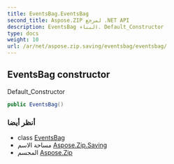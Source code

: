 ```yaml
---
title: EventsBag.EventsBag
second_title: Aspose.ZIP لمرجع .NET API
description: EventsBag البناء. Default_Constructor
type: docs
weight: 10
url: /ar/net/aspose.zip.saving/eventsbag/eventsbag/
---
```

## EventsBag constructor

Default_Constructor

```csharp
public EventsBag()
```

### أنظر أيضا

* class [EventsBag](../)
* مساحة الاسم [Aspose.Zip.Saving](../../eventsbag/)
* المجسم [Aspose.Zip](../../../)


